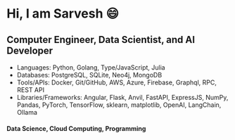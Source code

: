 # Hi, I am Sarvesh 😄

## Computer Engineer, Data Scientist, and AI Developer

-  Languages: Python, Golang, Type/JavaScript, Julia
-  Databases: PostgreSQL, SQLite, Neo4j, MongoDB
-  Tools/APIs: Docker, Git/GitHub, AWS, Azure, Firebase, Graphql, RPC, REST API
-  Libraries/Frameworks: Angular, Flask, Anvil, FastAPI, ExpressJS, NumPy, Pandas, PyTorch, TensorFlow, sklearn, matplotlib, OpenAI, LangChain, Ollama

#### Data Science, Cloud Computing, Programming

